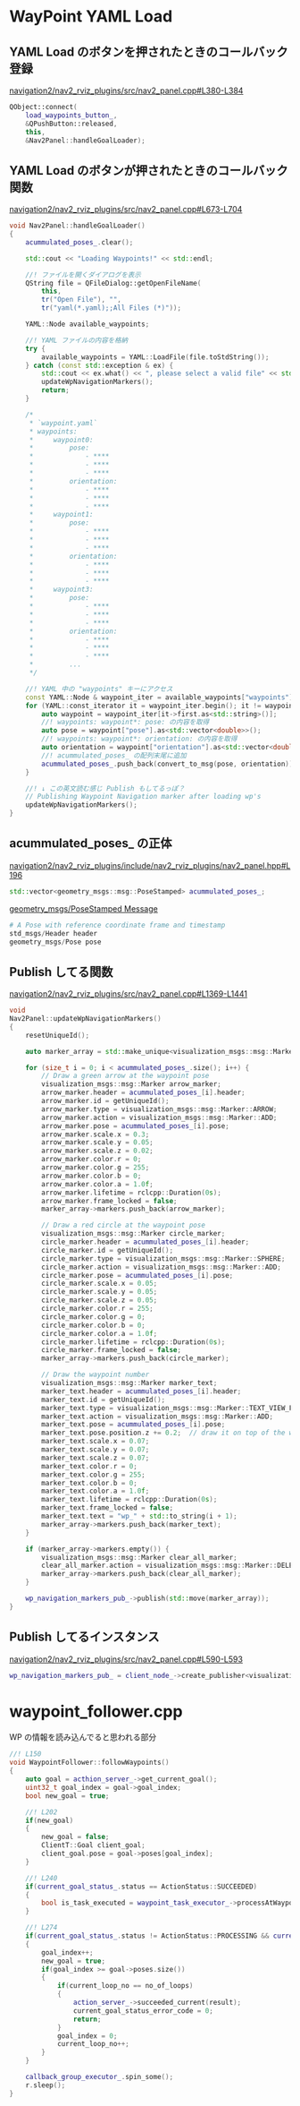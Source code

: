 # WayPoint YAML Load

## YAML Load のボタンを押されたときのコールバック登録
[navigation2/nav2_rviz_plugins/src/nav2_panel.cpp#L380-L384](https://github.com/YazawaKenichi/navigation2/blob/feat/tsukuba-challenge-2023-ex/nav2_rviz_plugins/src/nav2_panel.cpp#L380-L384)

``` C++
QObject::connect(
    load_waypoints_button_,
    &QPushButton::released,
    this,
    &Nav2Panel::handleGoalLoader);
```

## YAML Load のボタンが押されたときのコールバック関数
[navigation2/nav2_rviz_plugins/src/nav2_panel.cpp#L673-L704](https://github.com/YazawaKenichi/navigation2/blob/feat/tsukuba-challenge-2023-ex/nav2_rviz_plugins/src/nav2_panel.cpp#L673-L704)
``` C++
void Nav2Panel::handleGoalLoader()
{
    acummulated_poses_.clear();

    std::cout << "Loading Waypoints!" << std::endl;

    //! ファイルを開くダイアログを表示
    QString file = QFileDialog::getOpenFileName(
        this,
        tr("Open File"), "",
        tr("yaml(*.yaml);;All Files (*)"));

    YAML::Node available_waypoints;

    //! YAML ファイルの内容を格納
    try {
        available_waypoints = YAML::LoadFile(file.toStdString());
    } catch (const std::exception & ex) {
        std::cout << ex.what() << ", please select a valid file" << std::endl;
        updateWpNavigationMarkers();
        return;
    }

    /*
     * `waypoint.yaml`
     * waypoints:
     *     waypoint0:
     *         pose:
     *             - ****
     *             - ****
     *             - ****
     *         orientation:
     *             - ****
     *             - ****
     *             - ****
     *     waypoint1:
     *         pose:
     *             - ****
     *             - ****
     *             - ****
     *         orientation:
     *             - ****
     *             - ****
     *             - ****
     *     waypoint3:
     *         pose:
     *             - ****
     *             - ****
     *             - ****
     *         orientation:
     *             - ****
     *             - ****
     *             - ****
     *         ...
     */

    //! YAML 中の "waypoints" キーにアクセス
    const YAML::Node & waypoint_iter = available_waypoints["waypoints"];
    for (YAML::const_iterator it = waypoint_iter.begin(); it != waypoint_iter.end(); ++it) {
        auto waypoint = waypoint_iter[it->first.as<std::string>()];
        //! waypoints: waypoint*: pose: の内容を取得
        auto pose = waypoint["pose"].as<std::vector<double>>();
        //! waypoints: waypoint*: orientation: の内容を取得
        auto orientation = waypoint["orientation"].as<std::vector<double>>();
        //! acummulated_poses_ の配列末尾に追加
        acummulated_poses_.push_back(convert_to_msg(pose, orientation));
    }

    //! ↓ この英文読む感じ Publish もしてるっぽ？
    // Publishing Waypoint Navigation marker after loading wp's
    updateWpNavigationMarkers();
}
```

## acummulated_poses_ の正体
[navigation2/nav2_rviz_plugins/include/nav2_rviz_plugins/nav2_panel.hpp#L196](https://github.com/YazawaKenichi/navigation2/blob/feat/tsukuba-challenge-2023-ex/nav2_rviz_plugins/include/nav2_rviz_plugins//nav2_panel.hpp#L196)
``` C++
std::vector<geometry_msgs::msg::PoseStamped> acummulated_poses_;
```

[geometry_msgs/PoseStamped Message](https://docs.ros.org/en/noetic/api/geometry_msgs/html/msg/PoseStamped.html)
``` Python
# A Pose with reference coordinate frame and timestamp
std_msgs/Header header
geometry_msgs/Pose pose
```
## Publish してる関数
[navigation2/nav2_rviz_plugins/src/nav2_panel.cpp#L1369-L1441](https://github.com/YazawaKenichi/navigation2/blob/feat/tsukuba-challenge-2023-ex/nav2_rviz_plugins/src/nav2_panel.cpp#L1369-L1441)

``` C++
void
Nav2Panel::updateWpNavigationMarkers()
{
    resetUniqueId();

    auto marker_array = std::make_unique<visualization_msgs::msg::MarkerArray>();

    for (size_t i = 0; i < acummulated_poses_.size(); i++) {
        // Draw a green arrow at the waypoint pose
        visualization_msgs::msg::Marker arrow_marker;
        arrow_marker.header = acummulated_poses_[i].header;
        arrow_marker.id = getUniqueId();
        arrow_marker.type = visualization_msgs::msg::Marker::ARROW;
        arrow_marker.action = visualization_msgs::msg::Marker::ADD;
        arrow_marker.pose = acummulated_poses_[i].pose;
        arrow_marker.scale.x = 0.3;
        arrow_marker.scale.y = 0.05;
        arrow_marker.scale.z = 0.02;
        arrow_marker.color.r = 0;
        arrow_marker.color.g = 255;
        arrow_marker.color.b = 0;
        arrow_marker.color.a = 1.0f;
        arrow_marker.lifetime = rclcpp::Duration(0s);
        arrow_marker.frame_locked = false;
        marker_array->markers.push_back(arrow_marker);

        // Draw a red circle at the waypoint pose
        visualization_msgs::msg::Marker circle_marker;
        circle_marker.header = acummulated_poses_[i].header;
        circle_marker.id = getUniqueId();
        circle_marker.type = visualization_msgs::msg::Marker::SPHERE;
        circle_marker.action = visualization_msgs::msg::Marker::ADD;
        circle_marker.pose = acummulated_poses_[i].pose;
        circle_marker.scale.x = 0.05;
        circle_marker.scale.y = 0.05;
        circle_marker.scale.z = 0.05;
        circle_marker.color.r = 255;
        circle_marker.color.g = 0;
        circle_marker.color.b = 0;
        circle_marker.color.a = 1.0f;
        circle_marker.lifetime = rclcpp::Duration(0s);
        circle_marker.frame_locked = false;
        marker_array->markers.push_back(circle_marker);

        // Draw the waypoint number
        visualization_msgs::msg::Marker marker_text;
        marker_text.header = acummulated_poses_[i].header;
        marker_text.id = getUniqueId();
        marker_text.type = visualization_msgs::msg::Marker::TEXT_VIEW_FACING;
        marker_text.action = visualization_msgs::msg::Marker::ADD;
        marker_text.pose = acummulated_poses_[i].pose;
        marker_text.pose.position.z += 0.2;  // draw it on top of the waypoint
        marker_text.scale.x = 0.07;
        marker_text.scale.y = 0.07;
        marker_text.scale.z = 0.07;
        marker_text.color.r = 0;
        marker_text.color.g = 255;
        marker_text.color.b = 0;
        marker_text.color.a = 1.0f;
        marker_text.lifetime = rclcpp::Duration(0s);
        marker_text.frame_locked = false;
        marker_text.text = "wp_" + std::to_string(i + 1);
        marker_array->markers.push_back(marker_text);
    }

    if (marker_array->markers.empty()) {
        visualization_msgs::msg::Marker clear_all_marker;
        clear_all_marker.action = visualization_msgs::msg::Marker::DELETEALL;
        marker_array->markers.push_back(clear_all_marker);
    }

    wp_navigation_markers_pub_->publish(std::move(marker_array));
}
```

## Publish してるインスタンス
[navigation2/nav2_rviz_plugins/src/nav2_panel.cpp#L590-L593](https://github.com/YazawaKenichi/navigation2/blob/feat/tsukuba-challenge-2023-ex/nav2_rviz_plugins/src/nav2_panel.cpp#L590-L503)

``` C++
wp_navigation_markers_pub_ = client_node_->create_publisher<visualization_msgs::msg::MarkerArray>("waypoints", rclcpp::QoS(1).transient_local());
```

# waypoint_follower.cpp

WP の情報を読み込んでると思われる部分

``` C++
//! L150
void WaypointFollower::followWaypoints()
{
    auto goal = acthion_server_->get_current_goal();
    uint32_t goal_index = goal->goal_index;
    bool new_goal = true;

    //! L202
    if(new_goal)
    {
        new_goal = false;
        ClientT::Goal client_goal;
        client_goal.pose = goal->poses[goal_index];
    }

    //! L240
    if(current_goal_status_.status == ActionStatus::SUCCEEDED)
    {
        bool is_task_executed = waypoint_task_executor_->processAtWaypoint(goal->poses[goal_index], goal_index);
    }

    //! L274
    if(current_goal_status_.status != ActionStatus::PROCESSING && current_goal_status_.status != ActionStatus::UNKNOWN)
    {
        goal_index++;
        new_goal = true;
        if(goal_index >= goal->poses.size())
        {
            if(current_loop_no == no_of_loops)
            {
                action_server_->succeeded_current(result);
                current_goal_status_error_code = 0;
                return;
            }
            goal_index = 0;
            current_loop_no++;
        }
    }

    callback_group_executor_.spin_some();
    r.sleep();
}
```

